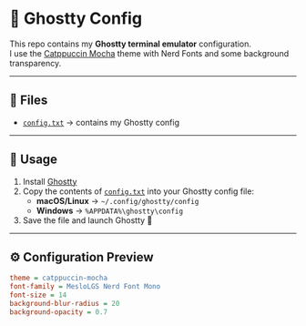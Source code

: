 # 🌙 Ghostty Config

This repo contains my **Ghostty terminal emulator** configuration.  
I use the [Catppuccin Mocha](https://catppuccin.com) theme with Nerd Fonts and some background transparency.

---

## 📂 Files
- [`config.txt`](./config.txt) → contains my Ghostty config

---

## 🚀 Usage

1. Install [Ghostty](https://ghostty.org)
2. Copy the contents of [`config.txt`](./config.txt) into your Ghostty config file:
   - **macOS/Linux** → `~/.config/ghostty/config`
   - **Windows** → `%APPDATA%\ghostty\config`
3. Save the file and launch Ghostty 🎉

---

## ⚙️ Configuration Preview

```ini
theme = catppuccin-mocha
font-family = MesloLGS Nerd Font Mono
font-size = 14
background-blur-radius = 20
background-opacity = 0.7
